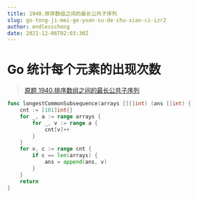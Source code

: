 ```yaml
---
title: 1940.排序数组之间的最长公共子序列
slug: go-tong-ji-mei-ge-yuan-su-de-chu-xian-ci-izr2
author: endlesscheng
date: 2021-12-06T02:03:30Z
---
```

# Go 统计每个元素的出现次数
 
> [原题 1940.排序数组之间的最长公共子序列](https://leetcode.cn/problems/longest-common-subsequence-between-sorted-arrays)
```go
func longestCommonSubsequence(arrays [][]int) (ans []int) {
	cnt := [101]int{}
	for _, a := range arrays {
		for _, v := range a {
			cnt[v]++
		}
	}
	for v, c := range cnt {
		if c == len(arrays) {
			ans = append(ans, v)
		}
	}
	return
}
```

